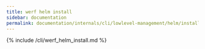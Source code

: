 ```yaml
---
title: werf helm install
sidebar: documentation
permalink: documentation/internals/cli/lowlevel-management/helm/install.html
---
```


{% include /cli/werf_helm_install.md %}
